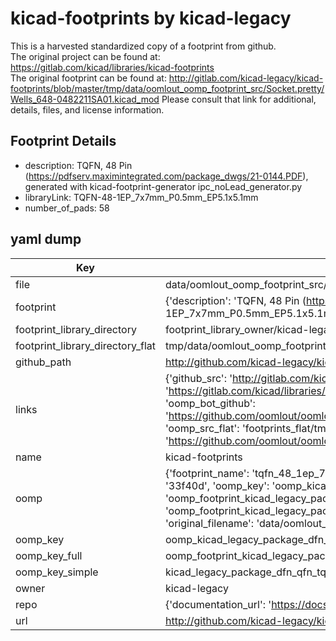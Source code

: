 # kicad-footprints by kicad-legacy  
This is a harvested standardized copy of a footprint from github.  
The original project can be found at:  
https://gitlab.com/kicad/libraries/kicad-footprints  
The original footprint can be found at:
http://gitlab.com/kicad-legacy/kicad-footprints/blob/master/tmp/data/oomlout_oomp_footprint_src/Socket.pretty/Wells_648-0482211SA01.kicad_mod
Please consult that link for additional, details, files, and license information.  
## Footprint Details
* description: TQFN, 48 Pin (https://pdfserv.maximintegrated.com/package_dwgs/21-0144.PDF), generated with kicad-footprint-generator ipc_noLead_generator.py  
* libraryLink: TQFN-48-1EP_7x7mm_P0.5mm_EP5.1x5.1mm  
* number_of_pads: 58  
## yaml dump  
| Key | Value |  
| --- | --- |  
| file | data/oomlout_oomp_footprint_src/kicad-footprints/Package_DFN_QFN.pretty/TQFN-48-1EP_7x7mm_P0.5mm_EP5.1x5.1mm.kicad_mod |  
| footprint | {'description': 'TQFN, 48 Pin (https://pdfserv.maximintegrated.com/package_dwgs/21-0144.PDF), generated with kicad-footprint-generator ipc_noLead_generator.py', 'libraryLink': 'TQFN-48-1EP_7x7mm_P0.5mm_EP5.1x5.1mm', 'number_of_pads': 58} |  
| footprint_library_directory | footprint_library_owner/kicad-legacy_kicad-footprints |  
| footprint_library_directory_flat | tmp/data/oomlout_oomp_footprint_src/footprints_flat/kicad_legacy_package_dfn_qfn_tqfn_48_1ep_7x7mm_p0_5mm_ep5_1x5_1mm/working |  
| github_path | http://github.com/kicad-legacy/kicad-footprints/blob/master/tmp/data/oomlout_oomp_footprint_src/Package_DFN_QFN.pretty/TQFN-48-1EP_7x7mm_P0.5mm_EP5.1x5.1mm.kicad_mod |  
| links | {'github_src': 'http://gitlab.com/kicad-legacy/kicad-footprints/blob/master/tmp/data/oomlout_oomp_footprint_src/Socket.pretty/Wells_648-0482211SA01.kicad_mod', 'github_src_repo': 'https://gitlab.com/kicad/libraries/kicad-footprints', 'oomp_bot': 'tmp/data/oomlout_oomp_footprint_src/footprints/kicad_legacy_package_dfn_qfn_tqfn_48_1ep_7x7mm_p0_5mm_ep5_1x5_1mm/working', 'oomp_bot_github': 'https://github.com/oomlout/oomlout_oomp_footprint_bot/tree/main/tmp/data/oomlout_oomp_footprint_src/footprints/kicad_legacy_package_dfn_qfn_tqfn_48_1ep_7x7mm_p0_5mm_ep5_1x5_1mm/working', 'oomp_src_flat': 'footprints_flat/tmp/data/oomlout_oomp_footprint_src/footprints_flat/kicad_legacy_package_dfn_qfn_tqfn_48_1ep_7x7mm_p0_5mm_ep5_1x5_1mm/working', 'oomp_src_flat_github': 'https://github.com/oomlout/oomlout_oomp_footprint_src/tree/main/tmp/data/oomlout_oomp_footprint_src/footprints_flat/kicad_legacy_package_dfn_qfn_tqfn_48_1ep_7x7mm_p0_5mm_ep5_1x5_1mm/working'} |  
| name | kicad-footprints |  
| oomp | {'footprint_name': 'tqfn_48_1ep_7x7mm_p0_5mm_ep5_1x5_1mm', 'library_name': 'package_dfn_qfn', 'md5': '33f40de77863972e157b5a6763dd4b2d', 'md5_10': '33f40de778', 'md5_5': '33f40', 'md5_6': '33f40d', 'oomp_key': 'oomp_kicad_legacy_package_dfn_qfn_tqfn_48_1ep_7x7mm_p0_5mm_ep5_1x5_1mm', 'oomp_key_extra': 'oomp_footprint_kicad_legacy_package_dfn_qfn_tqfn_48_1ep_7x7mm_p0_5mm_ep5_1x5_1mm', 'oomp_key_full': 'oomp_footprint_kicad_legacy_package_dfn_qfn_tqfn_48_1ep_7x7mm_p0_5mm_ep5_1x5_1mm_33f40d', 'oomp_key_simple': 'kicad_legacy_package_dfn_qfn_tqfn_48_1ep_7x7mm_p0_5mm_ep5_1x5_1mm', 'original_filename': 'data/oomlout_oomp_footprint_src/kicad-footprints/Package_DFN_QFN.pretty/TQFN-48-1EP_7x7mm_P0.5mm_EP5.1x5.1mm.kicad_mod', 'owner_name': 'kicad_legacy'} |  
| oomp_key | oomp_kicad_legacy_package_dfn_qfn_tqfn_48_1ep_7x7mm_p0_5mm_ep5_1x5_1mm |  
| oomp_key_full | oomp_footprint_kicad_legacy_package_dfn_qfn_tqfn_48_1ep_7x7mm_p0_5mm_ep5_1x5_1mm |  
| oomp_key_simple | kicad_legacy_package_dfn_qfn_tqfn_48_1ep_7x7mm_p0_5mm_ep5_1x5_1mm |  
| owner | kicad-legacy |  
| repo | {'documentation_url': 'https://docs.github.com/rest/repos/repos#get-a-repository', 'message': 'Not Found'} |  
| url | http://github.com/kicad-legacy/kicad-footprints |  


